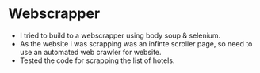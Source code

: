 # Webscrapper
<ul>
<li> I tried to build to a webscrapper using body soup & selenium.</li>
<li>As the website i was scrapping was an infinte scroller page, so need to use an automated web crawler for website.</li>
<li>Tested the code for scrapping the list of hotels.</li>
</ul>
